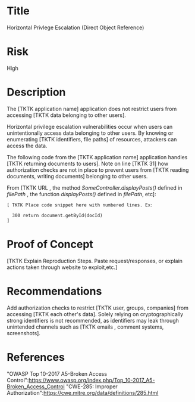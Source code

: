# Title
Horizontal Privlege Escalation (Direct Object Reference)

# Risk
High

# Description

The [TKTK application name] application does not restrict users from accessing [TKTK data belonging to other users]. 

Horizontal privilege escalation vulnerabilities occur when users can unintentionally access data belonging to other users. By knowing or enumerating [TKTK identifiers, file paths]  of resources, attackers can access the data.

The following code from the [TKTK application name] application handles  [TKTK returning documents to users]. Note on line [TKTK 31] how authorization checks are not in place to prevent users from [TKTK reading documents, writing documents] belonging to other users.

From [TKTK  URL , the method *SomeController.displayPosts()* defined in *filePath* , the function *displayPosts()* defined in *filePath*, etc]:
~~~
[ TKTK Place code snippet here with numbered lines. Ex:

  300 return document.getById(docId)
]

~~~

# Proof of Concept

[TKTK Explain Reproduction Steps. Paste request/responses, or explain actions taken through website to exploit,etc.]


# Recommendations

Add authorization checks to restrict [TKTK user, groups, companies] from accessing [TKTK each other's data]. Solely relying on cryptographically strong identifiers is not recommended, as identifiers may leak through unintended channels such as [TKTK emails , comment systems, screenshots].

# References


"OWASP Top 10-2017 A5-Broken Access Control":https://www.owasp.org/index.php/Top_10-2017_A5-Broken_Access_Control
"CWE-285: Improper Authorization":https://cwe.mitre.org/data/definitions/285.html
